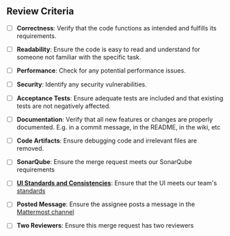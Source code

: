 ## Review Criteria
- [ ] **Correctness**: Verify that the code functions as intended and fulfills its requirements.
- [ ] **Readability**: Ensure the code is easy to read and understand for someone not familiar with the specific task.
- [ ] **Performance**: Check for any potential performance issues.
- [ ] **Security**: Identify any security vulnerabilities.
- [ ] **Acceptance Tests**: Ensure adequate tests are included and that existing tests are not negatively affected.
- [ ] **Documentation**: Verify that all new features or changes are properly documented. E.g. in a commit message, in the README, in the wiki, etc
- [ ] **Code Artifacts**: Ensure debugging code and irrelevant files are removed.
- [ ] **SonarQube**: Ensure the merge request meets our SonarQube requirements
- [ ] **[UI Standards and Consistencies](https://eng-git.canterbury.ac.nz/seng302-2024/team-600/-/wikis/UI%20Standards%20and%20Consistencies)**: Ensure that the UI meets our team's [standards](https://eng-git.canterbury.ac.nz/seng302-2024/team-600/-/wikis/UI%20Standards%20and%20Consistencies)
- [ ] **Posted Message**: Ensure the assignee posts a message in the [Mattermost channel](https://mattermost.csse.canterbury.ac.nz/seng302-2024-team600/channels/daily-scrum)
- [ ] **Two Reviewers**: Ensure this merge request has two reviewers

